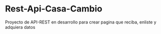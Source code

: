 # Rest-Api-Casa-Cambio
Proyecto de API-REST en desarrollo para crear pagina que reciba, enliste y adquiera datos
